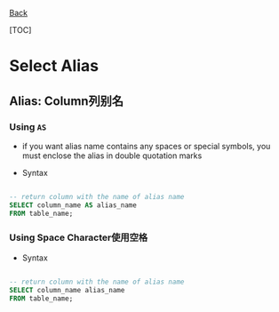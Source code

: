 [Back](../index.md)

[TOC]

# Select Alias

## Alias: Column列别名

### Using `AS`

- if you want alias name contains any spaces or special symbols, you must enclose the alias in double quotation marks

- Syntax

```SQL

-- return column with the name of alias name
SELECT column_name AS alias_name
FROM table_name;

```

### Using Space Character使用空格

- Syntax

```SQL

-- return column with the name of alias name
SELECT column_name alias_name
FROM table_name;

```

